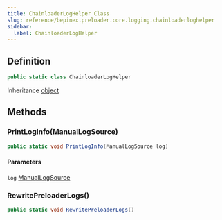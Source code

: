 ```yaml
---
title: ChainloaderLogHelper Class
slug: reference/bepinex.preloader.core.logging.chainloaderloghelper
sidebar:
  label: ChainloaderLogHelper
---
```

## Definition

```csharp title="C#"
public static class ChainloaderLogHelper
```

Inheritance [object](https://learn.microsoft.com/dotnet/api/system.object/)

## Methods

### PrintLogInfo(ManualLogSource)

```csharp title="C#"
public static void PrintLogInfo(ManualLogSource log)
```

#### Parameters

`log` [ManualLogSource](../bepinex.logging.manuallogsource/)  


### RewritePreloaderLogs()

```csharp title="C#"
public static void RewritePreloaderLogs()
```